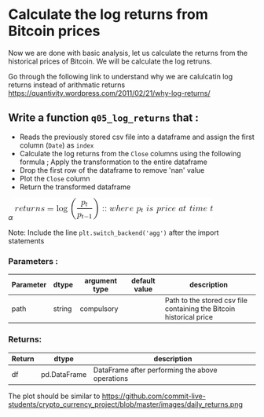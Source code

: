 # Calculate the log returns from Bitcoin prices

Now we are done with basic analysis, let us calculate the returns from the historical prices of Bitcoin. We will be calculate the log retruns.

Go through the following link to understand why we are calulcatin log returns instead of arithmatic returns
https://quantivity.wordpress.com/2011/02/21/why-log-returns/

## Write a function `q05_log_returns` that :
- Reads the previously stored csv file into a dataframe and assign the first column (`Date`) as `index`
- Calculate the log returns from the `Close` columns using the following formula ; Apply the transformation to the entire dataframe
- Drop the first row of the dataframe to remove 'nan' value
- Plot the `Close` column
- Return the transformed dataframe

$\alpha$
<img src = "log.gif">

Note: Include the line `plt.switch_backend('agg')` after the import statements

### Parameters :
| Parameter | dtype | argument type | default value | description |
| --- | --- | --- | --- | --- |
| path | string | compulsory |  | Path to the stored csv file containing the Bitcoin historical price|

### Returns:
| Return | dtype | description |
| --- | --- | --- |
| df | pd.DataFrame | DataFrame after performing the above operations|

The plot should be similar to https://github.com/commit-live-students/crypto_currency_project/blob/master/images/daily_returns.png

